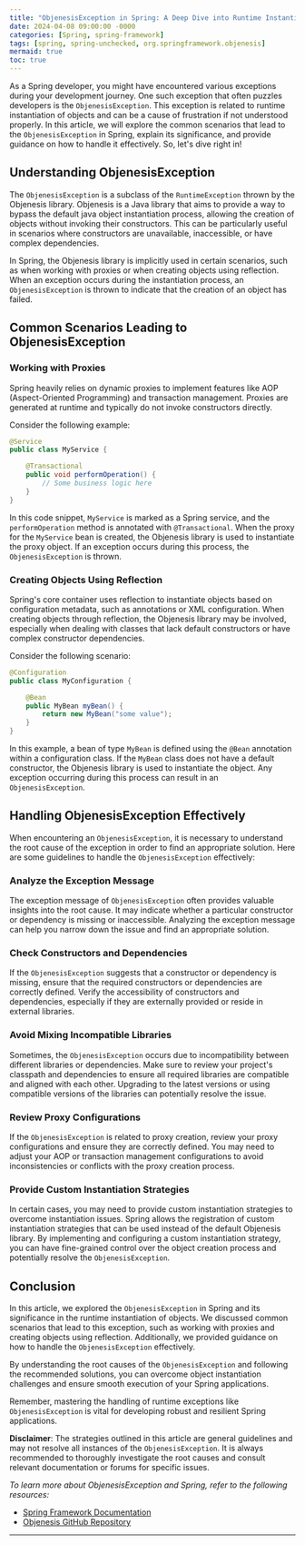 ```yaml
---
title: "ObjenesisException in Spring: A Deep Dive into Runtime Instantiation Issues"
date: 2024-04-08 09:00:00 -0000
categories: [Spring, spring-framework]
tags: [spring, spring-unchecked, org.springframework.objenesis]
mermaid: true
toc: true
---
```



As a Spring developer, you might have encountered various exceptions during your development journey. One such exception that often puzzles developers is the `ObjenesisException`. This exception is related to runtime instantiation of objects and can be a cause of frustration if not understood properly. In this article, we will explore the common scenarios that lead to the `ObjenesisException` in Spring, explain its significance, and provide guidance on how to handle it effectively. So, let's dive right in!

## Understanding ObjenesisException

The `ObjenesisException` is a subclass of the `RuntimeException` thrown by the Objenesis library. Objenesis is a Java library that aims to provide a way to bypass the default java object instantiation process, allowing the creation of objects without invoking their constructors. This can be particularly useful in scenarios where constructors are unavailable, inaccessible, or have complex dependencies.

In Spring, the Objenesis library is implicitly used in certain scenarios, such as when working with proxies or when creating objects using reflection. When an exception occurs during the instantiation process, an `ObjenesisException` is thrown to indicate that the creation of an object has failed.

## Common Scenarios Leading to ObjenesisException

### Working with Proxies

Spring heavily relies on dynamic proxies to implement features like AOP (Aspect-Oriented Programming) and transaction management. Proxies are generated at runtime and typically do not invoke constructors directly.

Consider the following example:

```java
@Service
public class MyService {

    @Transactional
    public void performOperation() {
        // Some business logic here
    }
}
```

In this code snippet, `MyService` is marked as a Spring service, and the `performOperation` method is annotated with `@Transactional`. When the proxy for the `MyService` bean is created, the Objenesis library is used to instantiate the proxy object. If an exception occurs during this process, the `ObjenesisException` is thrown.

### Creating Objects Using Reflection

Spring's core container uses reflection to instantiate objects based on configuration metadata, such as annotations or XML configuration. When creating objects through reflection, the Objenesis library may be involved, especially when dealing with classes that lack default constructors or have complex constructor dependencies.

Consider the following scenario:

```java
@Configuration
public class MyConfiguration {

    @Bean
    public MyBean myBean() {
        return new MyBean("some value");
    }
}
```

In this example, a bean of type `MyBean` is defined using the `@Bean` annotation within a configuration class. If the `MyBean` class does not have a default constructor, the Objenesis library is used to instantiate the object. Any exception occurring during this process can result in an `ObjenesisException`.

## Handling ObjenesisException Effectively

When encountering an `ObjenesisException`, it is necessary to understand the root cause of the exception in order to find an appropriate solution. Here are some guidelines to handle the `ObjenesisException` effectively:

### Analyze the Exception Message

The exception message of `ObjenesisException` often provides valuable insights into the root cause. It may indicate whether a particular constructor or dependency is missing or inaccessible. Analyzing the exception message can help you narrow down the issue and find an appropriate solution.

### Check Constructors and Dependencies

If the `ObjenesisException` suggests that a constructor or dependency is missing, ensure that the required constructors or dependencies are correctly defined. Verify the accessibility of constructors and dependencies, especially if they are externally provided or reside in external libraries.

### Avoid Mixing Incompatible Libraries

Sometimes, the `ObjenesisException` occurs due to incompatibility between different libraries or dependencies. Make sure to review your project's classpath and dependencies to ensure all required libraries are compatible and aligned with each other. Upgrading to the latest versions or using compatible versions of the libraries can potentially resolve the issue.

### Review Proxy Configurations

If the `ObjenesisException` is related to proxy creation, review your proxy configurations and ensure they are correctly defined. You may need to adjust your AOP or transaction management configurations to avoid inconsistencies or conflicts with the proxy creation process.

### Provide Custom Instantiation Strategies

In certain cases, you may need to provide custom instantiation strategies to overcome instantiation issues. Spring allows the registration of custom instantiation strategies that can be used instead of the default Objenesis library. By implementing and configuring a custom instantiation strategy, you can have fine-grained control over the object creation process and potentially resolve the `ObjenesisException`.

## Conclusion

In this article, we explored the `ObjenesisException` in Spring and its significance in the runtime instantiation of objects. We discussed common scenarios that lead to this exception, such as working with proxies and creating objects using reflection. Additionally, we provided guidance on how to handle the `ObjenesisException` effectively.

By understanding the root causes of the `ObjenesisException` and following the recommended solutions, you can overcome object instantiation challenges and ensure smooth execution of your Spring applications.

Remember, mastering the handling of runtime exceptions like `ObjenesisException` is vital for developing robust and resilient Spring applications.

**Disclaimer**: The strategies outlined in this article are general guidelines and may not resolve all instances of the `ObjenesisException`. It is always recommended to thoroughly investigate the root causes and consult relevant documentation or forums for specific issues.

*To learn more about ObjenesisException and Spring, refer to the following resources:*

- [Spring Framework Documentation](https://docs.spring.io/spring-framework/docs/current/index.html)
- [Objenesis GitHub Repository](https://github.com/easymock/objenesis)

---